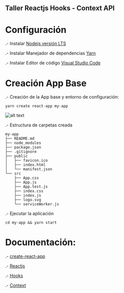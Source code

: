 ## Taller Reactjs Hooks - Context API

# Configuración
.- Instalar  [Nodejs versión LTS](https://nodejs.org/es/)

.- Instalar Manejador de dependencias [Yarn](https://yarnpkg.com)


.- Instalar Editor de código [Visual Studio Code](https://code.visualstudio.com/)



# Creación App Base
.- Creación de la App base y entorno de configuración:

```
yarn create react-app my-app
```
![alt text](https://camo.githubusercontent.com/e4f2feecb8bc0d58c1f2e31f97b2856a04b50ef3/68747470733a2f2f63646e2e6a7364656c6976722e6e65742f67682f66616365626f6f6b2f6372656174652d72656163742d61707040323762343261633765666130313866323534313135336162333064363331383066356661333965302f73637265656e636173742e737667)

.- Estructura de carpetas creada

```
my-app
├── README.md
├── node_modules
├── package.json
├── .gitignore
├── public
│   ├── favicon.ico
│   ├── index.html
│   └── manifest.json
└── src
    ├── App.css
    ├── App.js
    ├── App.test.js
    ├── index.css
    ├── index.js
    ├── logo.svg
    └── serviceWorker.js
```

.- Ejecutar la aplicación

```
cd my-app && yarn start
```


# Documentación: 
.- [create-react-app](https://github.com/facebook/create-react-app)

.- [Reactjs](https://es.reactjs.org/)

.- [Hooks](https://es.reactjs.org/docs/hooks-intro.html)

.- [Context](https://es.reactjs.org/docs/context.html#___gatsby)
